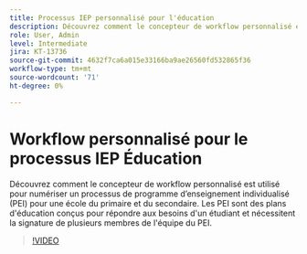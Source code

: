 ```yaml
---
title: Processus IEP personnalisé pour l'éducation
description: Découvrez comment le concepteur de workflow personnalisé est utilisé pour numériser un processus de programme d’enseignement individualisé (PEI) pour une école du primaire et du secondaire
role: User, Admin
level: Intermediate
jira: KT-13736
source-git-commit: 4632f7ca6a015e33166ba9ae26560fd532865f36
workflow-type: tm+mt
source-wordcount: '71'
ht-degree: 0%

---
```


# Workflow personnalisé pour le processus IEP Éducation

Découvrez comment le concepteur de workflow personnalisé est utilisé pour numériser un processus de programme d’enseignement individualisé (PEI) pour une école du primaire et du secondaire. Les PEI sont des plans d&#39;éducation conçus pour répondre aux besoins d&#39;un étudiant et nécessitent la signature de plusieurs membres de l&#39;équipe du PEI.

>[!VIDEO](https://video.tv.adobe.com/v/3422174?quality=12&learn=on&hidetitle=true)

